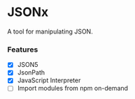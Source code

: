 # JSONx

A tool for manipulating JSON.

### Features

- [x] JSON5
- [x] JsonPath
- [x] JavaScript Interpreter
- [ ] Import modules from npm on-demand
